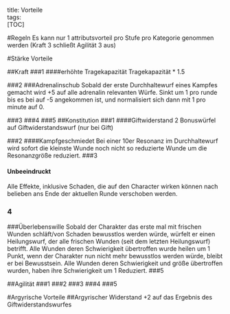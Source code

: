title: Vorteile  
tags:   
[TOC]#RegelnEs kann nur 1 attributsvorteil pro Stufe pro Kategorie genommen werden (Kraft 3 schließt Agilität 3 aus)#Stärke Vorteile##Kraft###1####erhöhte TragekapazitätTragekapazität * 1.5###2###Adrenalinschub Sobald der erste Durchhaltewurf eines Kampfes gemacht wird +5 auf alle adrenalin relevanten Würfe. Sinkt um 1 pro runde bis es bei auf -5 angekommen ist, und normalisiert sich dann mit 1 pro minute auf 0.###3###4###5##Konstitution###1####Giftwiderstand2 Bonuswürfel auf Giftwiderstandswurf (nur bei Gift)###2####KampfgeschmiedetBei einer 10er Resonanz im Durchhaltewurf wird sofort die kleinste Wunde noch nicht so reduzierte Wunde um die Resonanzgröße reduziert. ###3#### Unbeeindruckt Alle Effekte, inklusive Schaden, die auf den Character wirken können nach belieben ans Ende der aktuellen Runde verschoben werden.### 4 ###ÜberlebenswilleSobald der Charakter das erste mal mit frischen Wunden schläft/von Schaden bewusstlos werden würde, würfelt er einen Heilungswurf, der alle frischen Wunden (seit dem letzten Heilungswurf) betrifft. Alle Wunden deren Schwierigkeit übertroffen wurde heilen um 1 Punkt, wenn der Charakter nun nicht mehr bewusstlos werden würde, bleibt er bei Bewusstsein. Alle Wunden deren Schwierigkeit und größe übertroffen wurden, haben ihre Schwierigkeit um 1 Reduziert.###5##Agilität###1###2###3###4###5#Argyrische Vorteile##Argyrischer Widerstand +2 auf das Ergebnis des Giftwiderstandswurfes